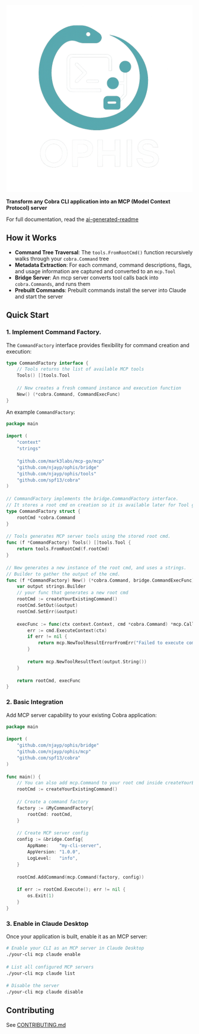 ![Project Logo](./logo.png)

**Transform any Cobra CLI application into an MCP (Model Context Protocol) server**

For full documentation, read the [ai-generated-readme](README.ai.md)

## How it Works

- **Command Tree Traversal**: The `tools.FromRootCmd()` function recursively walks through your `cobra.Command` tree
- **Metadata Extraction**: For each command, command descriptions, flags, and usage information are captured and converted to an `mcp.Tool`
- **Bridge Server**: An mcp server converts tool calls back into `cobra.Commands`, and runs them
- **Prebuilt Commands**: Prebuilt commands install the server into Claude and start the server

## Quick Start

### 1. Implement Command Factory.

The `CommandFactory` interface provides flexibility for command creation and execution:

```go
type CommandFactory interface {
    // Tools returns the list of available MCP tools
    Tools() []tools.Tool
    
    // New creates a fresh command instance and execution function
    New() (*cobra.Command, CommandExecFunc)
}
```

An example `CommandFactory`:

```go
package main

import (
    "context"
    "strings"

    "github.com/mark3labs/mcp-go/mcp"
    "github.com/njayp/ophis/bridge"
    "github.com/njayp/ophis/tools"
    "github.com/spf13/cobra"
)

// CommandFactory implements the bridge.CommandFactory interface.
// It stores a root cmd on creation so it is available later for Tool generation.
type CommandFactory struct {
    rootCmd *cobra.Command
}

// Tools generates MCP server tools using the stored root cmd.
func (f *CommandFactory) Tools() []tools.Tool {
    return tools.FromRootCmd(f.rootCmd)
}

// New generates a new instance of the root cmd, and uses a strings.
// Builder to gather the output of the cmd. 
func (f *CommandFactory) New() (*cobra.Command, bridge.CommandExecFunc) {
    var output strings.Builder
    // your func that generates a new root cmd
    rootCmd := createYourExistingCommand()
    rootCmd.SetOut(&output)
    rootCmd.SetErr(&output)

    execFunc := func(ctx context.Context, cmd *cobra.Command) *mcp.CallToolResult {
        err := cmd.ExecuteContext(ctx)
        if err != nil {
            return mcp.NewToolResultErrorFromErr("Failed to execute command", err)
        }
        
        return mcp.NewToolResultText(output.String())
    }

    return rootCmd, execFunc
}
```

### 2. Basic Integration

Add MCP server capability to your existing Cobra application:

```go
package main

import (
    "github.com/njayp/ophis/bridge"
    "github.com/njayp/ophis/mcp"
    "github.com/spf13/cobra"
)

func main() {
    // You can also add mcp.Command to your root cmd inside createYourExistingCommand
    rootCmd := createYourExistingCommand()
    
    // Create a command factory
    factory := &MyCommandFactory{
        rootCmd: rootCmd,
    }
    
    // Create MCP server config
    config := &bridge.Config{
        AppName:    "my-cli-server",
        AppVersion: "1.0.0",
        LogLevel:   "info",
    }
    
    rootCmd.AddCommand(mcp.Command(factory, config))
    
    if err := rootCmd.Execute(); err != nil {
        os.Exit(1)
    }
}
```

### 3. Enable in Claude Desktop

Once your application is built, enable it as an MCP server:

```bash
# Enable your CLI as an MCP server in Claude Desktop
./your-cli mcp claude enable

# List all configured MCP servers
./your-cli mcp claude list

# Disable the server
./your-cli mcp claude disable
```

## Contributing

See [CONTRIBUTING.md](CONTRIBUTING.md)